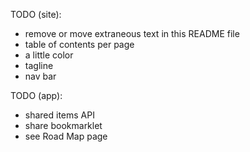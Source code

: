 TODO (site):

* remove or move extraneous text in this README file
* table of contents per page
* a little color
* tagline
* nav bar

TODO (app):

* shared items API
* share bookmarklet
* see Road Map page

